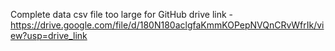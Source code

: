 Complete data csv file too large for GitHub
drive link - https://drive.google.com/file/d/180N180aclgfaKmmKOPepNVQnCRvWfrIk/view?usp=drive_link
